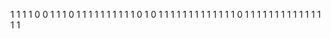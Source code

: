 1
1
1
1
0
0
1
1
1
0
1
1
1
1
1
1
1
1
1
1
0
1
0
1
1
1
1
1
1
1
1
1
1
1
1
1
0
1
1
1
1
1
1
1
1
1
1
1
1
1
1
1
